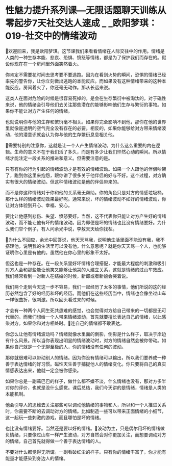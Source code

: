 # 性魅力提升系列课—无限话题聊天训练从零起步7天社交达人速成 _ _欧阳梦琪：019-社交中的情绪波动

🎼欢迎回来，我是欧阳梦琪。这节课我们来看看情绪在人际交往中的作用。情绪是人类的一种生存本能、悲哀、恐惧、愤怒等情绪，都是为了保护我们而存在的。假设你现在在一个房间里外面突然着火。

你肯定不需要花时间去思考要不要逃跑。因为在看到火势的瞬间，恐惧的情绪已经率先的警告你，让你立刻做出逃跑的本能反应。而如果没有这种情绪带来的这种本能反应。房间着火了，你还毫无动作。那从长远来说。

这类人在面对危险的时候是很容易死掉的，是会在生存繁衍中被淘汰的。对于磁性来说，他的情绪会引导他们去关注那些潜在的能够影响他们生存与繁衍的事物。如果你不能让对方产生任何的情绪。

也就说明你与他的生存和繁衍毫不相关。如果你完全影响不到他，那你在他的世界里就像是透明的空气完全没有存在的必要。相反的，如果你能够给对方带来情绪波动，他的潜意识就会认为你与他的生存繁衍息息相关他。

🎼需要特别的注意你，这就是让一个人产生情绪波动。为什么这么重要的内在逻辑。生命的意义不在于我们活了多久，而是有多少让我们怦然心动的瞬间。所以情绪才能注定一段关系的推进和意义。但需要注意的是。

只有有你的行为引起的情绪波动才是有效的情绪波动。如果一个人跟他的伴侣吵架了，跑到你这里来抱怨，跟你讲了很多关于他伴侣的好与不好。这个过程，对方确实有很大的情绪波动。但这种情绪波动是他的伴侣带来的。

而不是你这种情绪对于你和他的关系毫无帮助。你的角色只是对方的情感垃圾桶，那什么样的情绪波动效果最好呢。通常来说，坏的情绪波动不如好的情绪波动，你让对方体验到开心、幸福、安心。

要比让他感到悲伤、失望、愤怒要好。当然，这不代表你只能让对方产生好的情绪波动，而不能让他有坏的情绪波动。因为即便是坏的情绪也比没有情绪要好。为什么我们举个例子，有人问余光中说，李敖天天给你找茬。

🎼为什么不回应，余光中回答说，他天天骂我，说明他生活里面不能没有我，我不搭理他，说明我的生活里可以没有他。什么意思呢？就是你天天骂一个人，也能够证明你心里是有他的。虽然他在你心里的形象不太好。

但这也是一种存在。在一段关系里好坏情绪合理搭配，才能最大程度的刺激和吸引对方人会和那些能让他笑又能够让他哭的人建立关系，这就是情绪的过山车效应。我们经常看到一对新人在结婚的时候，新郎或者新娘会哭着说。

我们两个走到今天这一步不容易，我们一起经历了太多的事情，他们所说的这的经历必然包含了好的经历和坏的经历。而他们在这些经历当中，情绪也会像坐过山车一样很曲折，很刺激。所以回头看过来的时候。

才会有一种两个人同生死共患难的感觉，也会觉得对方给自己带来的一切都是无可代替的。而我们想给一个人带来情绪波动，首先就要擅长表达自己的情绪，以此感染对方。如果你和对方相处时。🎼连自己的情绪都不敢表达。

你怎么让他有情绪波动吗？情绪就像水里面的倒影，倒影是什么样子，取决于岸边有什么风景。所以当你表现出明显的情绪波动时，对方的情绪自然会被你带动。如果你自己就是一个无聊至极的人，你的情绪没有任何的波动。

那你就很难可以带动别人的情绪。因为你没有情绪可以输出，所以我们要养成一种善于表达情绪的好习惯。磁性天生善于捕捉他人的情绪变化。你只要将自己的真实情感表达出来，他就一定会被你感染。

如果你总是一副蔫巴巴的样子，做什么都不嫌不淡，什么情绪也没有，那对方多半对你的评价，也就是没什么感觉。课后总结，我们今天讲的是情绪，情绪是人类的本能机制。

他会引导人的思维去关注那些可以调动他情绪的事物和人，所以和一个人推进关系时，你需要不断的去调动对方的情绪。比如制造一些可以带来正面情绪的小细节，这一起玩一些刺激的游戏，而且哪怕是坏的情绪。

也比没有情绪要好。当然还是要以好的情绪。🎼波动为主，只是偶尔用坏的情绪做负情绪，只要像过山车一样产生波动，对方自然会对你更加关注，而想要调动对方的情绪，自己首先就得做一个善于表达情绪的人。

不要对什么都觉得无所谓。一副看破红尘的样子。只有你的情绪丰富了，你才能有能量才能感染到身边人的情绪。